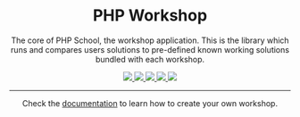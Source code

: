 <h1 align="center">PHP Workshop</h1>

<p align="center">
The core of PHP School, the workshop application. This is the library which runs and compares users solutions to pre-defined known working solutions bundled with each workshop.
</p>

<p align="center">
<a href="https://travis-ci.org/php-school/php-workshop">
    <img src="https://img.shields.io/travis/php-school/php-workshop/master.svg?style=flat-square&label=Linux">
</a>
<a href="https://ci.appveyor.com/project/AydinHassan/php-workshop">
    <img src="https://img.shields.io/appveyor/ci/AydinHassan/php-workshop/master.svg?style=flat-square&label=Windows">
</a>
<a href="https://codecov.io/github/php-school/php-workshop">
    <img src="https://img.shields.io/codecov/c/github/php-school/php-workshop/master.svg?style=flat-square">
</a>
<a href="https://scrutinizer-ci.com/g/php-school/php-workshop/">
    <img src="ttps://img.shields.io/scrutinizer/g/php-school/php-workshop/master.svg?style=flat-square">
</a>
<a href="https://phpschool-team.slack.com/messages">
    <img src="https://phpschool.herokuapp.com/badge.svg">
</a>
</p>

----

<p align="center">
Check the <a target="_blank" href="https://www.phpschool.io/docs">documentation</a> to learn how to create your own workshop.
</p>
